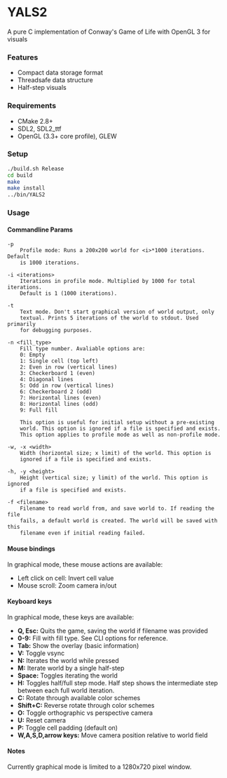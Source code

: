 # YALS2
A pure C implementation of Conway's Game of Life with OpenGL 3 for
visuals

### Features
- Compact data storage format
- Threadsafe data structure
- Half-step visuals

### Requirements
- CMake 2.8+
- SDL2, SDL2_ttf
- OpenGL (3.3+ core profile), GLEW

### Setup
```bash
./build.sh Release
cd build
make
make install
../bin/YALS2
```

### Usage

#### Commandline Params
```
-p
    Profile mode: Runs a 200x200 world for <i>*1000 iterations. Default
    is 1000 iterations.

-i <iterations>
    Iterations in profile mode. Multiplied by 1000 for total iterations.
    Default is 1 (1000 iterations).

-t
    Text mode. Don't start graphical version of world output, only
    textual. Prints 5 iterations of the world to stdout. Used primarily
    for debugging purposes.

-n <fill_type>
    Fill type number. Avaliable options are:
    0: Empty
    1: Single cell (top left)
    2: Even in row (vertical lines)
    3: Checkerboard 1 (even)
    4: Diagonal lines
    5: Odd in row (vertical lines)
    6: Checkerboard 2 (odd)
    7: Horizontal lines (even)
    8: Horizontal lines (odd)
    9: Full fill

    This option is useful for initial setup without a pre-existing
    world. This option is ignored if a file is specified and exists.
    This option applies to profile mode as well as non-profile mode.

-w, -x <width>
    Width (horizontal size; x limit) of the world. This option is
    ignored if a file is specified and exists.

-h, -y <height>
    Height (vertical size; y limit) of the world. This option is ignored
    if a file is specified and exists.

-f <filename>
    Filename to read world from, and save world to. If reading the file
    fails, a default world is created. The world will be saved with this
    filename even if initial reading failed.
```

#### Mouse bindings
In graphical mode, these mouse actions are available:
- Left click on cell: Invert cell value
- Mouse scroll: Zoom camera in/out

#### Keyboard keys
In graphical mode, these keys are available:
- **Q, Esc:** Quits the game, saving the world if filename was provided
- **0-9:** Fill with fill type. See CLI options for reference.
- **Tab:** Show the overlay (basic information)
- **V:** Toggle vsync
- **N:** Iterates the world while pressed
- **M:** Iterate world by a single half-step
- **Space:** Toggles iterating the world
- **H:** Toggles half/full step mode. Half step shows the intermediate step
  between each full world iteration.
- **C:** Rotate through available color schemes
- **Shift+C:** Reverse rotate through color schemes
- **O:** Toggle orthographic vs perspective camera
- **U:** Reset camera
- **P:** Toggle cell padding (default on)
- **W,A,S,D,arrow keys:** Move camera position relative to world field

#### Notes
Currently graphical mode is limited to a 1280x720 pixel window.
